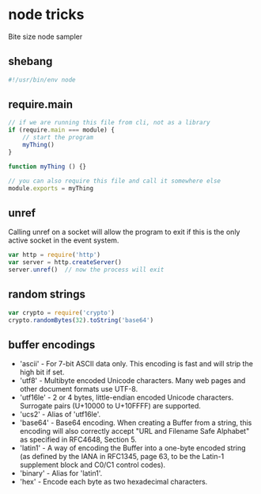 # node tricks

Bite size node sampler

## shebang
```js
#!/usr/bin/env node
```

## require.main
```js
// if we are running this file from cli, not as a library
if (require.main === module) {
    // start the program
    myThing()
}

function myThing () {}

// you can also require this file and call it somewhere else
module.exports = myThing
```

## unref
Calling unref on a socket will allow the program to exit if this is the only active socket in the event system.

```js
var http = require('http')
var server = http.createServer()
server.unref()  // now the process will exit
```

## random strings
```js
var crypto = require('crypto')
crypto.randomBytes(32).toString('base64')
```

## buffer encodings

* 'ascii' - For 7-bit ASCII data only. This encoding is fast and will strip the high bit if set.
* 'utf8' - Multibyte encoded Unicode characters. Many web pages and other document formats use UTF-8.
* 'utf16le' - 2 or 4 bytes, little-endian encoded Unicode characters. Surrogate pairs (U+10000 to U+10FFFF) are supported.
* 'ucs2' - Alias of 'utf16le'.
* 'base64' - Base64 encoding. When creating a Buffer from a string, this encoding will also correctly accept "URL and Filename Safe Alphabet" as specified in RFC4648, Section 5.
* 'latin1' - A way of encoding the Buffer into a one-byte encoded string (as defined by the IANA in RFC1345, page 63, to be the Latin-1 supplement block and C0/C1 control codes).
* 'binary' - Alias for 'latin1'.
* 'hex' - Encode each byte as two hexadecimal characters.


